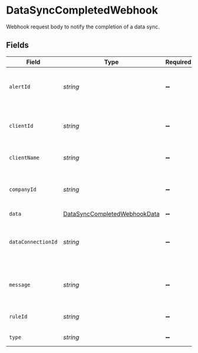 # DataSyncCompletedWebhook

Webhook request body to notify the completion of a data sync.


## Fields

| Field                                                                               | Type                                                                                | Required                                                                            | Description                                                                         | Example                                                                             |
| ----------------------------------------------------------------------------------- | ----------------------------------------------------------------------------------- | ----------------------------------------------------------------------------------- | ----------------------------------------------------------------------------------- | ----------------------------------------------------------------------------------- |
| `alertId`                                                                           | *string*                                                                            | :heavy_minus_sign:                                                                  | Unique identifier of the webhook event.                                             |                                                                                     |
| `clientId`                                                                          | *string*                                                                            | :heavy_minus_sign:                                                                  | Unique identifier for your client in Codat.                                         |                                                                                     |
| `clientName`                                                                        | *string*                                                                            | :heavy_minus_sign:                                                                  | Name of your client in Codat.                                                       |                                                                                     |
| `companyId`                                                                         | *string*                                                                            | :heavy_minus_sign:                                                                  | Unique identifier for your SMB in Codat.                                            | 8a210b68-6988-11ed-a1eb-0242ac120002                                                |
| `data`                                                                              | [DataSyncCompletedWebhookData](../../models/shared/datasynccompletedwebhookdata.md) | :heavy_minus_sign:                                                                  | N/A                                                                                 |                                                                                     |
| `dataConnectionId`                                                                  | *string*                                                                            | :heavy_minus_sign:                                                                  | Unique identifier for a company's data connection.                                  | 2e9d2c44-f675-40ba-8049-353bfcb5e171                                                |
| `message`                                                                           | *string*                                                                            | :heavy_minus_sign:                                                                  | A human readable message about the webhook.                                         |                                                                                     |
| `ruleId`                                                                            | *string*                                                                            | :heavy_minus_sign:                                                                  | Unique identifier for the rule.                                                     |                                                                                     |
| `type`                                                                              | *string*                                                                            | :heavy_minus_sign:                                                                  | The type of rule.                                                                   |                                                                                     |